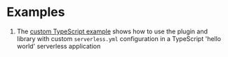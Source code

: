 # Examples

1. The [custom TypeScript example](custom-ts) shows how to use the plugin and library with custom `serverless.yml` configuration in a TypeScript 'hello world' serverless application
